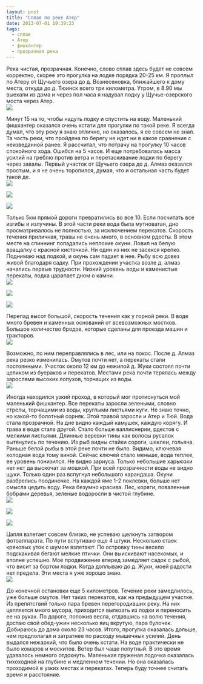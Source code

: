 ```yaml
---
layout: post
title: "Сплав по реке Атер"
date: 2013-07-01 19:39:23
tags:
  - сплав
  - Атер
  - фишхантер
  - прозрачная река
---
```

Река чистая, прозрачная. Конечно, слово сплав здесь будет не совсем
корректно, скорее это прогулка на лодке порядка 20-25 км. Я проплыл по
Атеру от Щучьего озера до д. Вознесеновка, ближайшего к дому места,
откуда до д. Тюинск всего три километра. Утром, в 8.90 мы выехали из
дома и через пол часа я надувал лодку у Щучье-озерского моста через
Атер.   
![](http://fishingguru.ru/uploads/images/00/00/01/2013/08/14/c54457.jpg)

Минут 15 на то, чтобы надуть лодку и спустить на воду. Маленький
фишхантер оказался очень кстати для прогулки по такой реке. Я всегда
думал, что эту реку я знаю отлично, но оказалось, я ее совсем не знал.
Та часть реки, что пройдена по берегу не идет ни в какое сравнение с
неизведанной ранее. Я рассчитал, что потрачу на прогулку 10 часов
спокойного хода. Ошибся на 5 часов. И еще потребовалась масса усилий на
греблю против ветра и перетаскивание лодки по берегу через завалы.
Первый участок от Щучьего озера до д. Алмаз оказался простым, и я не
очень торопился, думая, что и остальная часть будет такой де.   
![](http://fishingguru.ru/uploads/images/00/00/01/2013/08/14/bb4ec6.jpg)

![](http://fishingguru.ru/uploads/images/00/00/01/2013/08/14/40b17e.jpg)

![](http://fishingguru.ru/uploads/images/00/00/01/2013/08/14/0aed8a.jpg)

Только 5км прямой дороги превратились во все 10. Если посчитать все
изгибы и излучины. В этой части реки вода была мутноватая, дно
просматривалось не полностью, за исключением перекатов. Скорость течения
приличная, травы не очень много, в основном рдесты. В этом месте на
спиннинг попадались неплохие окуни. Ловил на белую вращалку с красной
кисточкой. Ни один из них не засекся крепко. Поднимаю над лодкой, и
окунь сам падает в нее. Рыбу всю довез живой благодаря садку. При
прохождении участка возле д. алмаз начались первые трудности. Низкий
уровень воды и каменистые перекаты, лодка царапает дном о камни.   
![](http://fishingguru.ru/uploads/images/00/00/01/2013/08/14/e2958b.jpg)

![](http://fishingguru.ru/uploads/images/00/00/01/2013/08/14/19a343.jpg)

![](http://fishingguru.ru/uploads/images/00/00/01/2013/08/14/f49f4a.jpg)

Перепад высот большой, скорость течения как у горной реки. В воде много
бревен и каменных оснований от всевозможных мостков. Большое количество
бродов, которые сделаны для проезда машин и тракторов.   
![](http://fishingguru.ru/uploads/images/00/00/01/2013/08/14/161332.jpg)

Возможно, по ним переправлялись в лес, или на покос. После д. Алмаз река
резко изменилась. Омутов почти нет, а перекаты стали постоянными.
Участок около 12 км до нежилой д. Жуки состоял почти целиком из буераков
и перекатов. Местами река почти терялась между зарослями высоких
лопухов, торчащих из воды.   
![](http://fishingguru.ru/uploads/images/00/00/01/2013/08/14/4b0744.jpg)

Иногда находился узкий проход, в который мог протиснуться мой маленький
фишхантер. Все перекаты заросли зелеными, словно стрелы, торчащими из
воды, круглыми листьями куги. Не знаю точно, но какой-то болотный
сорняк. Этой травой заросли и Атер и Тюй. Вода стала прозрачной. На дне
видно каждый камушек, каждую корягу. И трава в воде стала другой. Стало
больше валлиснерии, рдестов с мелкими листьями. Длинные веревки тины как
волосы русалок вытянулись по течению. Из рыб видны стайки сороги,
шеклеи, гольяна. Раньше белой рыбы в этой реке почти не было. Видимо,
ключевая холодная вода тому виной. Сейчас ключей стало меньше, вода
теплее, ее уровень понизился. Не видно зариуса. Только небольшие
харьюзки нет нет да выскочат за мошкой. При всей прозрачности воды не
видно щуки. Только один раз вспугнул небольшого карандаша. Окуни
разбрелись поодиночке. На каждой яме 1-2 поклевки, больше нет смысла
цедить воду. Река безумно красива. Лес, коряги, поваленные бобрами
деревья, зеленые водоросли в чистой глубине.   
![](http://fishingguru.ru/uploads/images/00/00/01/2013/08/14/515b60.jpg)

![](http://fishingguru.ru/uploads/images/00/00/01/2013/08/14/fd725b.jpg)

![](http://fishingguru.ru/uploads/images/00/00/01/2013/08/14/1eef32.jpg)

Цапля взлетает совсем близко, не успеваю щелкнуть затвором фотоаппарата.
По пути вспугиваю еще 4 штуки. Несколько стаек кряковых уток с шумом
взлетают. По островку тины весело подскакивая бегают мелкие птички. Они
выискивают насекомых, и вполне успешно. Мое продвижение вперед замедляет
садок с рыбой, что висит за бортом лодки. Когда доплываю до д. Жуки,
моей радости нет предела. Эти места я уже хорошо знаю.   
![](http://fishingguru.ru/uploads/images/00/00/01/2013/08/14/d6bcf8.jpg)

До конечной остановки еще 5 километров. Течение реки замедлилось, уже
больше омутов. Нет таких перекатов, как на предыдущем участке. Из
препятствий только пара бревен перегородивших реку. На них цепляется
много мусора, приходится вылезать из лодки и переносить ее на руках. По
дороге, положив весла, отдавшись на волю течения, достаю свой обед-ужин
несколько яиц вкрутую, пара булочек. Добираюсь до дома около 23 часов.
Итого, прогулка оказалась дольше, чем предполагал и затратнее по расходу
мышечных усилий. День выдался нежаркий, что было очень кстати. На воде
практически не было комаров и москитов. Ветер был чаще попутный. В это
время удавалось немного отдохнуть. Маленькая груженая лодочка оказалась
тихоходной на глубине и медленном течении. Но она оказалась проходимой в
узких местах и перекатах. Теперь буду точнее считать время и расстояние.


